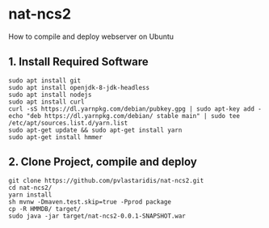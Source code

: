 # nat-ncs2
How to compile and deploy webserver on Ubuntu

## 1. Install Required Software

    sudo apt install git
    sudo apt install openjdk-8-jdk-headless
    sudo apt install nodejs
    sudo apt install curl
    curl -sS https://dl.yarnpkg.com/debian/pubkey.gpg | sudo apt-key add -
    echo "deb https://dl.yarnpkg.com/debian/ stable main" | sudo tee /etc/apt/sources.list.d/yarn.list
    sudo apt-get update && sudo apt-get install yarn
    sudo apt-get install hmmer

## 2. Clone Project, compile and deploy

    git clone https://github.com/pvlastaridis/nat-ncs2.git
    cd nat-ncs2/
    yarn install
    sh mvnw -Dmaven.test.skip=true -Pprod package
    cp -R HMMDB/ target/
    sudo java -jar target/nat-ncs2-0.0.1-SNAPSHOT.war
